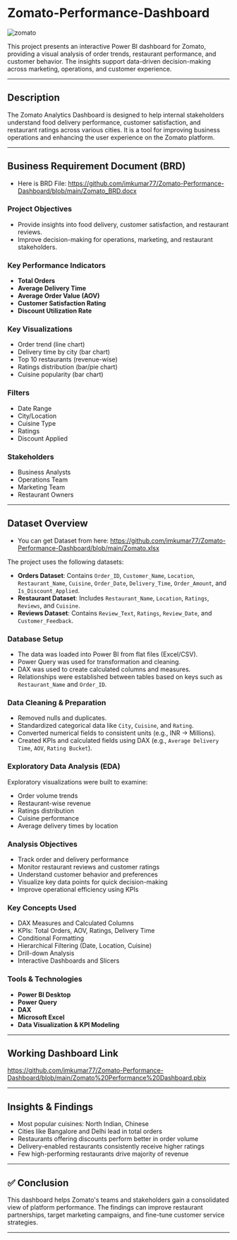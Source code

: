 # Zomato-Performance-Dashboard

  ![zomato](https://github.com/user-attachments/assets/26c7fa35-3cad-420d-ad68-408e3851fe03)

This project presents an interactive Power BI dashboard for Zomato, providing a visual analysis of order trends, restaurant performance, and customer behavior. The insights support data-driven decision-making across marketing, operations, and customer experience.

---


## Description

The Zomato Analytics Dashboard is designed to help internal stakeholders understand food delivery performance, customer satisfaction, and restaurant ratings across various cities. It is a tool for improving business operations and enhancing the user experience on the Zomato platform.

---

## Business Requirement Document (BRD)

- Here is BRD File: https://github.com/imkumar77/Zomato-Performance-Dashboard/blob/main/Zomato_BRD.docx

### Project Objectives
- Provide insights into food delivery, customer satisfaction, and restaurant reviews.
- Improve decision-making for operations, marketing, and restaurant stakeholders.

### Key Performance Indicators
- **Total Orders**
- **Average Delivery Time**
- **Average Order Value (AOV)**
- **Customer Satisfaction Rating**
- **Discount Utilization Rate**

### Key Visualizations
- Order trend (line chart)
- Delivery time by city (bar chart)
- Top 10 restaurants (revenue-wise)
- Ratings distribution (bar/pie chart)
- Cuisine popularity (bar chart)

### Filters
- Date Range
- City/Location
- Cuisine Type
- Ratings
- Discount Applied

### Stakeholders
- Business Analysts
- Operations Team
- Marketing Team
- Restaurant Owners

---


## Dataset Overview

- You can get Dataset from here: https://github.com/imkumar77/Zomato-Performance-Dashboard/blob/main/Zomato.xlsx

The project uses the following datasets:

- **Orders Dataset**: Contains `Order_ID`, `Customer_Name`, `Location`, `Restaurant_Name`, `Cuisine`, `Order_Date`, `Delivery_Time`, `Order_Amount`, and `Is_Discount_Applied`.
- **Restaurant Dataset**: Includes `Restaurant_Name`, `Location`, `Ratings`, `Reviews`, and `Cuisine`.
- **Reviews Dataset**: Contains `Review_Text`, `Ratings`, `Review_Date`, and `Customer_Feedback`.


### Database Setup

- The data was loaded into Power BI from flat files (Excel/CSV).
- Power Query was used for transformation and cleaning.
- DAX was used to create calculated columns and measures.
- Relationships were established between tables based on keys such as `Restaurant_Name` and `Order_ID`.


###  Data Cleaning & Preparation

- Removed nulls and duplicates.
- Standardized categorical data like `City`, `Cuisine`, and `Rating`.
- Converted numerical fields to consistent units (e.g., INR → Millions).
- Created KPIs and calculated fields using DAX (e.g., `Average Delivery Time`, `AOV`, `Rating Bucket`).


### Exploratory Data Analysis (EDA)

Exploratory visualizations were built to examine:

- Order volume trends
- Restaurant-wise revenue
- Ratings distribution
- Cuisine performance
- Average delivery times by location


###  Analysis Objectives

- Track order and delivery performance
- Monitor restaurant reviews and customer ratings
- Understand customer behavior and preferences
- Visualize key data points for quick decision-making
- Improve operational efficiency using KPIs


### Key Concepts Used

- DAX Measures and Calculated Columns
- KPIs: Total Orders, AOV, Ratings, Delivery Time
- Conditional Formatting
- Hierarchical Filtering (Date, Location, Cuisine)
- Drill-down Analysis
- Interactive Dashboards and Slicers

### Tools & Technologies

- **Power BI Desktop**
- **Power Query**
- **DAX**
- **Microsoft Excel**
- **Data Visualization & KPI Modeling**

---

## Working Dashboard Link

  https://github.com/imkumar77/Zomato-Performance-Dashboard/blob/main/Zomato%20Performance%20Dashboard.pbix

---
  
## Insights & Findings

- Most popular cuisines: North Indian, Chinese
- Cities like Bangalore and Delhi lead in total orders
- Restaurants offering discounts perform better in order volume
- Delivery-enabled restaurants consistently receive higher ratings
- Few high-performing restaurants drive majority of revenue

---

## ✅ Conclusion

This dashboard helps Zomato's teams and stakeholders gain a consolidated view of platform performance. The findings can improve restaurant partnerships, target marketing campaigns, and fine-tune customer service strategies.

---




